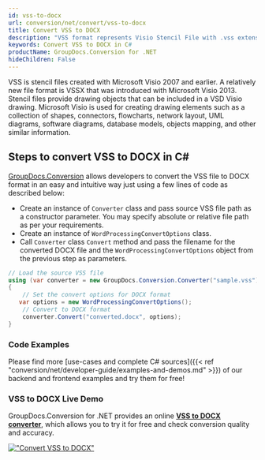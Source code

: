 ```yaml
---
id: vss-to-docx
url: conversion/net/convert/vss-to-docx
title: Convert VSS to DOCX
description: "VSS format represents Visio Stencil File with .vss extension. Learn how to convert VSS to DOCX file programmatically in C# language using GroupDocs.Conversion for .NET library."
keywords: Convert VSS to DOCX in C#
productName: GroupDocs.Conversion for .NET
hideChildren: False
---
```


VSS is stencil files created with Microsoft Visio 2007 and earlier. A relatively new file format is VSSX that was introduced with Microsoft Visio 2013. Stencil files provide drawing objects that can be included in a VSD Visio drawing. Microsoft Visio is used for creating drawing elements such as a collection of shapes, connectors, flowcharts, network layout, UML diagrams, software diagrams, database models, objects mapping, and other similar information.

## Steps to convert VSS to DOCX in C#

[GroupDocs.Conversion](https://products.groupdocs.com/conversion/net) allows developers to convert the VSS file to DOCX format in an easy and intuitive way just using a few lines of code as described below:

* Create an instance of `Converter` class and pass source VSS file path as a constructor parameter. You may specify absolute or relative file path as per your requirements. 
* Create an instance of `WordProcessingConvertOptions` class.
* Call `Converter` class `Convert` method and pass the filename for the converted DOCX file and the `WordProcessingConvertOptions` object from the previous step as parameters.

```csharp
// Load the source VSS file
using (var converter = new GroupDocs.Conversion.Converter("sample.vss"))
{
    // Set the convert options for DOCX format
   var options = new WordProcessingConvertOptions();
    // Convert to DOCX format
    converter.Convert("converted.docx", options);
}
```

### Code Examples

Please find more [use-cases and complete C# sources]({{< ref "conversion/net/developer-guide/examples-and-demos.md" >}}) of our backend and frontend examples and try them for free!

### VSS to DOCX Live Demo

GroupDocs.Conversion for .NET provides an online [**VSS to DOCX converter**](https://products.groupdocs.app/conversion/vss-to-docx), which allows you to try it for free and check conversion quality and accuracy.

[!["Convert VSS to DOCX"](conversion/net/images/convert-to-docx/convert-vss-to-docx.png)](https://products.groupdocs.app/conversion/vss-to-docx)